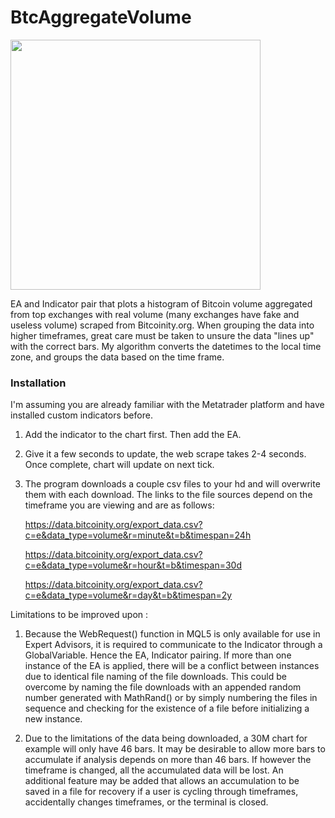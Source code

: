 # BtcAggregateVolume
<img src="https://user-images.githubusercontent.com/119025169/233169604-ab571eac-5640-4559-9066-7d056493b9cc.PNG" width=400 />

EA and Indicator pair that plots a histogram of Bitcoin volume aggregated from top exchanges with real volume (many exchanges have fake and useless volume) scraped from Bitcoinity.org. When grouping the data into higher timeframes, great care must be taken to unsure the data "lines up" with the correct bars. My algorithm converts the datetimes to the local time zone, and groups the data based on the time frame.

### Installation
I'm assuming you are already familiar with the Metatrader platform and have installed custom indicators before.
1. Add the indicator to the chart first. Then add the EA.

2. Give it a few seconds to update, the web scrape takes 2-4 seconds. Once complete, chart will update on next tick.

3. The program downloads a couple csv files to your hd and will overwrite them with each download. The links to the file sources depend on the timeframe you are viewing    and are as follows:

     https://data.bitcoinity.org/export_data.csv?c=e&data_type=volume&r=minute&t=b&timespan=24h
     
     https://data.bitcoinity.org/export_data.csv?c=e&data_type=volume&r=hour&t=b&timespan=30d
     
     https://data.bitcoinity.org/export_data.csv?c=e&data_type=volume&r=day&t=b&timespan=2y

Limitations to be improved upon : 
1. Because the WebRequest() function in MQL5 is only available for use in Expert Advisors, it is required to communicate to the Indicator through a GlobalVariable. Hence the EA, Indicator pairing. If more than one instance of the EA is applied, there will be a conflict between instances due to identical file naming of the file downloads. This could be overcome by naming the file downloads with an appended random number generated with MathRand() or by simply numbering the files in sequence and checking for the existence of a file before initializing a new instance. 

2. Due to the limitations of the data being downloaded, a 30M chart for example will only have 46 bars. It may be desirable to allow more bars to accumulate if analysis depends on more than 46 bars. If however the timeframe is changed, all the accumulated data will be lost. An additional feature may be added that allows an accumulation to be saved in a file for recovery if a user is cycling through timeframes, accidentally changes timeframes, or the terminal is closed.
